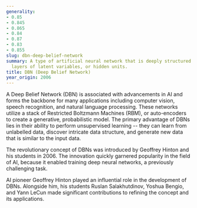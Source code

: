 ```yaml
---
generality:
- 0.85
- 0.845
- 0.865
- 0.84
- 0.87
- 0.83
- 0.855
slug: dbn-deep-belief-network
summary: A type of artificial neural network that is deeply structured with multiple
  layers of latent variables, or hidden units.
title: DBN (Deep Belief Network)
year_origin: 2006
---
```


A Deep Belief Network (DBN) is associated with advancements in AI and forms the backbone for many applications including computer vision, speech recognition, and natural language processing. These networks utilize a stack of Restricted Boltzmann Machines (RBM), or auto-encoders to create a generative, probabilistic model. The primary advantage of DBNs lies in their ability to perform unsupervised learning -- they can learn from unlabelled data, discover intricate data structure, and generate new data that is similar to the input data.

The revolutionary concept of DBNs was introduced by Geoffrey Hinton and his students in 2006. The innovation quickly garnered popularity in the field of AI, because it enabled training deep neural networks, a previously challenging task.

AI pioneer Geoffrey Hinton played an influential role in the development of DBNs. Alongside him, his students Ruslan Salakhutdinov, Yoshua Bengio, and Yann LeCun made significant contributions to refining the concept and its applications.
